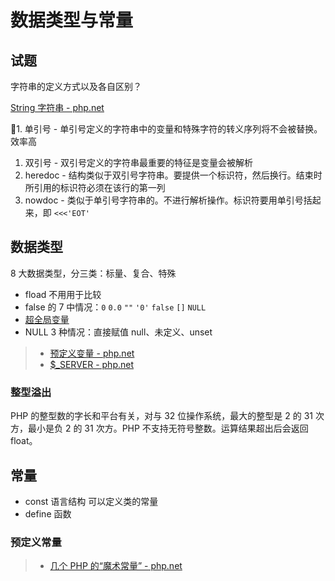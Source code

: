 # 数据类型与常量

## 试题

字符串的定义方式以及各自区别？

[String 字符串 - php.net](https://www.php.net/language.types.string)

1. 单引号 - 单引号定义的字符串中的变量和特殊字符的转义序列将不会被替换。效率高
1. 双引号 - 双引号定义的字符串最重要的特征是变量会被解析
1. heredoc - 结构类似于双引号字符串。要提供一个标识符，然后换行。结束时所引用的标识符必须在该行的第一列
1. nowdoc - 类似于单引号字符串的。不进行解析操作。标识符要用单引号括起来，即 `<<<'EOT'`

## 数据类型

8 大数据类型，分三类：标量、复合、特殊

- fload 不用用于比较
- false 的 7 中情况：`0` `0.0` `""` `'0'` `false` `[]` `NULL`
- [超全局变量](https://www.php.net/manual/zh/language.variables.superglobals.php)
- NULL 3 种情况：直接赋值 null、未定义、unset

> - [预定义变量 - php.net](https://www.php.net/manual/zh/reserved.variables.php)
> - [$_SERVER - php.net](https://www.php.net/manual/zh/reserved.variables.server.php)

### 整型溢出

PHP 的整型数的字长和平台有关，对与 32 位操作系统，最大的整型是 2 的 31 次方，最小是负 2 的 31 次方。PHP 不支持无符号整数。运算结果超出后会返回 float。
 
## 常量

- const 语言结构 可以定义类的常量 
- define 函数

### 预定义常量

> - [几个 PHP 的“魔术常量” - php.net](https://www.php.net/manual/zh/language.constants.predefined.php)
 